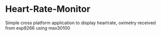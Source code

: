 # Heart-Rate-Monitor
Simple cross platform application to display heartrate, oximetry received from esp8266 using max30100
